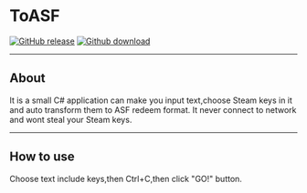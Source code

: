 # ToASF

[![GitHub release](https://img.shields.io/badge/Version-0.1-blue)](https://github.com/eee27/ToASF/releases/tag/V0.1)
[![Github download](https://img.shields.io/badge/Download-23KB-blue)](https://github.com/eee27/ToASF/releases/latest)

---

## About
It is a small C# application can make you input text,choose Steam keys in it and auto transform them to ASF redeem format.
It never connect to network and wont steal your Steam keys.

---

## How to use
Choose text include keys,then Ctrl+C,then click "GO!" button.
